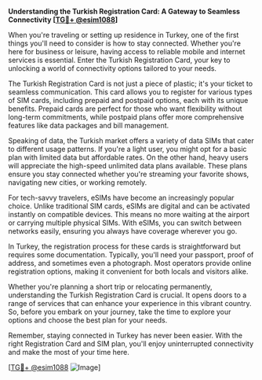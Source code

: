 **Understanding the Turkish Registration Card: A Gateway to Seamless Connectivity [[TG💪+ @esim1088](https://t.me/s/esim1088)]**

When you're traveling or setting up residence in Turkey, one of the first things you'll need to consider is how to stay connected. Whether you're here for business or leisure, having access to reliable mobile and internet services is essential. Enter the Turkish Registration Card, your key to unlocking a world of connectivity options tailored to your needs.

The Turkish Registration Card is not just a piece of plastic; it's your ticket to seamless communication. This card allows you to register for various types of SIM cards, including prepaid and postpaid options, each with its unique benefits. Prepaid cards are perfect for those who want flexibility without long-term commitments, while postpaid plans offer more comprehensive features like data packages and bill management.

Speaking of data, the Turkish market offers a variety of data SIMs that cater to different usage patterns. If you're a light user, you might opt for a basic plan with limited data but affordable rates. On the other hand, heavy users will appreciate the high-speed unlimited data plans available. These plans ensure you stay connected whether you're streaming your favorite shows, navigating new cities, or working remotely.

For tech-savvy travelers, eSIMs have become an increasingly popular choice. Unlike traditional SIM cards, eSIMs are digital and can be activated instantly on compatible devices. This means no more waiting at the airport or carrying multiple physical SIMs. With eSIMs, you can switch between networks easily, ensuring you always have coverage wherever you go.

In Turkey, the registration process for these cards is straightforward but requires some documentation. Typically, you'll need your passport, proof of address, and sometimes even a photograph. Most operators provide online registration options, making it convenient for both locals and visitors alike.

Whether you're planning a short trip or relocating permanently, understanding the Turkish Registration Card is crucial. It opens doors to a range of services that can enhance your experience in this vibrant country. So, before you embark on your journey, take the time to explore your options and choose the best plan for your needs.

Remember, staying connected in Turkey has never been easier. With the right Registration Card and SIM plan, you'll enjoy uninterrupted connectivity and make the most of your time here. 

[[TG💪+ @esim1088](https://t.me/s/esim1088) ![Image](https://i.postimg.cc/Y0z9fWf4/image.png)]